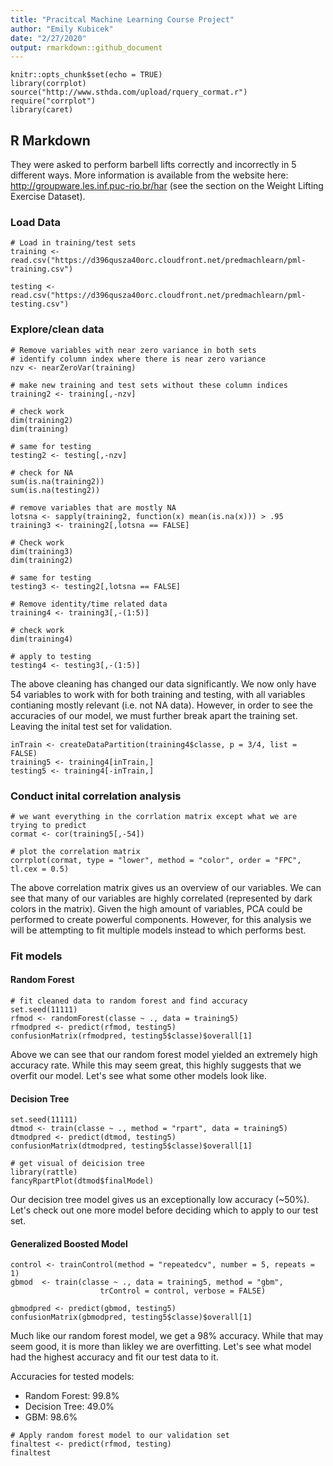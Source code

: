 ```yaml
---
title: "Pracitcal Machine Learning Course Project"
author: "Emily Kubicek"
date: "2/27/2020"
output: rmarkdown::github_document
---
```


```{r setup, include=FALSE}
knitr::opts_chunk$set(echo = TRUE)
library(corrplot)
source("http://www.sthda.com/upload/rquery_cormat.r")
require("corrplot")
library(caret)
```

## R Markdown

They were asked to perform barbell lifts correctly and incorrectly in 5 different ways. More information is available from the website here: http://groupware.les.inf.puc-rio.br/har (see the section on the Weight Lifting Exercise Dataset).

### Load Data
```{r}
# Load in training/test sets
training <- read.csv("https://d396qusza40orc.cloudfront.net/predmachlearn/pml-training.csv")

testing <- read.csv("https://d396qusza40orc.cloudfront.net/predmachlearn/pml-testing.csv")

```

### Explore/clean data
```{r, echo=FALSE}
# Remove variables with near zero variance in both sets
# identify column index where there is near zero variance
nzv <- nearZeroVar(training)

# make new training and test sets without these column indices
training2 <- training[,-nzv]

# check work
dim(training2)
dim(training)

# same for testing
testing2 <- testing[,-nzv]

# check for NA
sum(is.na(training2))
sum(is.na(testing2))

# remove variables that are mostly NA
lotsna <- sapply(training2, function(x) mean(is.na(x))) > .95
training3 <- training2[,lotsna == FALSE]

# Check work
dim(training3)
dim(training2)

# same for testing
testing3 <- testing2[,lotsna == FALSE]

# Remove identity/time related data
training4 <- training3[,-(1:5)]

# check work
dim(training4)

# apply to testing
testing4 <- testing3[,-(1:5)]

```

The above cleaning has changed our data significantly. We now only have 54 variables to work with for both training and testing, with all variables contianing mostly relevant (i.e. not NA data). However, in order to see the accuracies of our model, we must further break apart the training set. Leaving the inital test set for validation.

```{r}
inTrain <- createDataPartition(training4$classe, p = 3/4, list = FALSE)
training5 <- training4[inTrain,]
testing5 <- training4[-inTrain,]
```

### Conduct inital correlation analysis
```{r, echo = FALSE}
# we want everything in the corrlation matrix except what we are trying to predict
cormat <- cor(training5[,-54])

# plot the correlation matrix
corrplot(cormat, type = "lower", method = "color", order = "FPC", tl.cex = 0.5)
```
The above correlation matrix gives us an overview of our variables. We can see that many of our variables are highly correlated (represented by dark colors in the matrix). Given the high amount of variables, PCA could be performed to create powerful components. However, for this analysis we will be attempting to fit multiple models instead to which performs best.


### Fit models
#### Random Forest
```{r}
# fit cleaned data to random forest and find accuracy
set.seed(11111)
rfmod <- randomForest(classe ~ ., data = training5)
rfmodpred <- predict(rfmod, testing5)
confusionMatrix(rfmodpred, testing5$classe)$overall[1]

```

Above we can see that our random forest model yielded an extremely high accuracy rate. While this may seem great, this highly suggests that we overfit our model. Let's see what some other models look like.

#### Decision Tree
```{r}
set.seed(11111)
dtmod <- train(classe ~ ., method = "rpart", data = training5)
dtmodpred <- predict(dtmod, testing5)
confusionMatrix(dtmodpred, testing5$classe)$overall[1]

# get visual of deicision tree
library(rattle)
fancyRpartPlot(dtmod$finalModel)
```
Our decision tree model gives us an exceptionally low accuracy (~50%). Let's check out one more model before deciding which to apply to our test set.

#### Generalized Boosted Model
```{r}
control <- trainControl(method = "repeatedcv", number = 5, repeats = 1)
gbmod  <- train(classe ~ ., data = training5, method = "gbm",
                    trControl = control, verbose = FALSE)

gbmodpred <- predict(gbmod, testing5)
confusionMatrix(gbmodpred, testing5$classe)$overall[1]

```

Much like our random forest model, we get a 98% accuracy. While that may seem good, it is more than likley we are overfitting. Let's see what model had the highest accuracy and fit our test data to it.

Accuracies for tested models:
- Random Forest: 99.8%
- Decision Tree: 49.0%
- GBM: 98.6%

```{r}
# Apply random forest model to our validation set
finaltest <- predict(rfmod, testing)
finaltest

```

